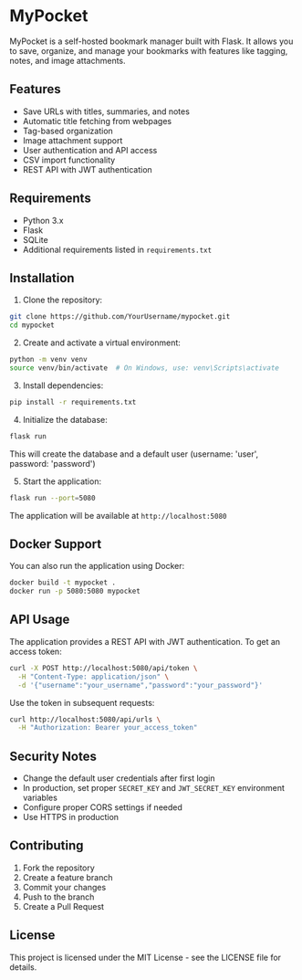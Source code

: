 # MyPocket

MyPocket is a self-hosted bookmark manager built with Flask. It allows you to save, organize, and manage your bookmarks with features like tagging, notes, and image attachments.

## Features

- Save URLs with titles, summaries, and notes
- Automatic title fetching from webpages
- Tag-based organization
- Image attachment support
- User authentication and API access
- CSV import functionality
- REST API with JWT authentication

## Requirements

- Python 3.x
- Flask
- SQLite
- Additional requirements listed in `requirements.txt`

## Installation

1. Clone the repository:
```bash
git clone https://github.com/YourUsername/mypocket.git
cd mypocket
```

2. Create and activate a virtual environment:
```bash
python -m venv venv
source venv/bin/activate  # On Windows, use: venv\Scripts\activate
```

3. Install dependencies:
```bash
pip install -r requirements.txt
```

4. Initialize the database:
```bash
flask run
```
This will create the database and a default user (username: 'user', password: 'password')

5. Start the application:
```bash
flask run --port=5080
```

The application will be available at `http://localhost:5080`

## Docker Support

You can also run the application using Docker:

```bash
docker build -t mypocket .
docker run -p 5080:5080 mypocket
```

## API Usage

The application provides a REST API with JWT authentication. To get an access token:

```bash
curl -X POST http://localhost:5080/api/token \
  -H "Content-Type: application/json" \
  -d '{"username":"your_username","password":"your_password"}'
```

Use the token in subsequent requests:

```bash
curl http://localhost:5080/api/urls \
  -H "Authorization: Bearer your_access_token"
```

## Security Notes

- Change the default user credentials after first login
- In production, set proper `SECRET_KEY` and `JWT_SECRET_KEY` environment variables
- Configure proper CORS settings if needed
- Use HTTPS in production

## Contributing

1. Fork the repository
2. Create a feature branch
3. Commit your changes
4. Push to the branch
5. Create a Pull Request

## License

This project is licensed under the MIT License - see the LICENSE file for details.
